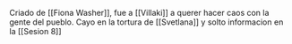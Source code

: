 Criado de [[Fiona Washer]], fue a [[Villaki]] a querer hacer caos con la gente del pueblo.
Cayo en la tortura de [[Svetlana]] y solto informacion en la [[Sesion 8]]
